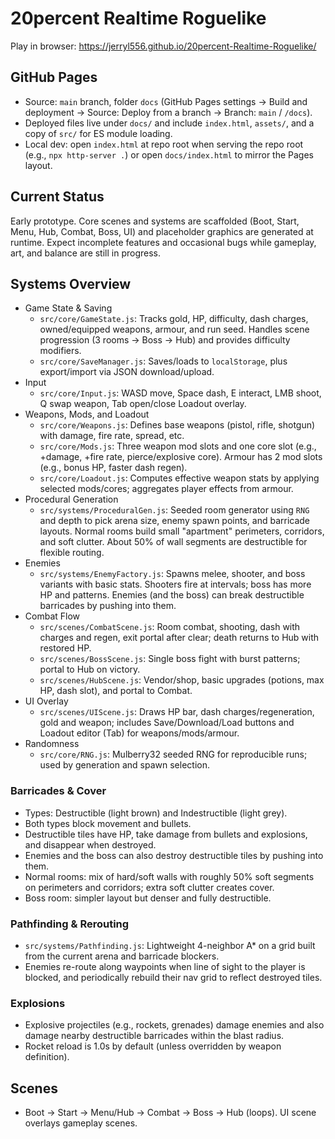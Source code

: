 # 20percent Realtime Roguelike

Play in browser: https://jerryl556.github.io/20percent-Realtime-Roguelike/

## GitHub Pages
- Source: `main` branch, folder `docs` (GitHub Pages settings → Build and deployment → Source: Deploy from a branch → Branch: `main` / `/docs`).
- Deployed files live under `docs/` and include `index.html`, `assets/`, and a copy of `src/` for ES module loading.
- Local dev: open `index.html` at repo root when serving the repo root (e.g., `npx http-server .`) or open `docs/index.html` to mirror the Pages layout.

## Current Status
Early prototype. Core scenes and systems are scaffolded (Boot, Start, Menu, Hub, Combat, Boss, UI) and placeholder graphics are generated at runtime. Expect incomplete features and occasional bugs while gameplay, art, and balance are still in progress.

## Systems Overview
- Game State & Saving
  - `src/core/GameState.js`: Tracks gold, HP, difficulty, dash charges, owned/equipped weapons, armour, and run seed. Handles scene progression (3 rooms → Boss → Hub) and provides difficulty modifiers.
  - `src/core/SaveManager.js`: Saves/loads to `localStorage`, plus export/import via JSON download/upload.
- Input
  - `src/core/Input.js`: WASD move, Space dash, E interact, LMB shoot, Q swap weapon, Tab open/close Loadout overlay.
- Weapons, Mods, and Loadout
  - `src/core/Weapons.js`: Defines base weapons (pistol, rifle, shotgun) with damage, fire rate, spread, etc.
  - `src/core/Mods.js`: Three weapon mod slots and one core slot (e.g., +damage, +fire rate, pierce/explosive core). Armour has 2 mod slots (e.g., bonus HP, faster dash regen).
  - `src/core/Loadout.js`: Computes effective weapon stats by applying selected mods/cores; aggregates player effects from armour.
- Procedural Generation
  - `src/systems/ProceduralGen.js`: Seeded room generator using `RNG` and depth to pick arena size, enemy spawn points, and barricade layouts. Normal rooms build small "apartment" perimeters, corridors, and soft clutter. About 50% of wall segments are destructible for flexible routing.
- Enemies
  - `src/systems/EnemyFactory.js`: Spawns melee, shooter, and boss variants with basic stats. Shooters fire at intervals; boss has more HP and patterns. Enemies (and the boss) can break destructible barricades by pushing into them.
- Combat Flow
  - `src/scenes/CombatScene.js`: Room combat, shooting, dash with charges and regen, exit portal after clear; death returns to Hub with restored HP.
  - `src/scenes/BossScene.js`: Single boss fight with burst patterns; portal to Hub on victory.
  - `src/scenes/HubScene.js`: Vendor/shop, basic upgrades (potions, max HP, dash slot), and portal to Combat.
- UI Overlay
  - `src/scenes/UIScene.js`: Draws HP bar, dash charges/regeneration, gold and weapon; includes Save/Download/Load buttons and Loadout editor (Tab) for weapons/mods/armour.
- Randomness
  - `src/core/RNG.js`: Mulberry32 seeded RNG for reproducible runs; used by generation and spawn selection.

### Barricades & Cover
- Types: Destructible (light brown) and Indestructible (light grey).
- Both types block movement and bullets.
- Destructible tiles have HP, take damage from bullets and explosions, and disappear when destroyed.
- Enemies and the boss can also destroy destructible tiles by pushing into them.
- Normal rooms: mix of hard/soft walls with roughly 50% soft segments on perimeters and corridors; extra soft clutter creates cover.
- Boss room: simpler layout but denser and fully destructible.

### Pathfinding & Rerouting
- `src/systems/Pathfinding.js`: Lightweight 4-neighbor A* on a grid built from the current arena and barricade blockers.
- Enemies re-route along waypoints when line of sight to the player is blocked, and periodically rebuild their nav grid to reflect destroyed tiles.

### Explosions
- Explosive projectiles (e.g., rockets, grenades) damage enemies and also damage nearby destructible barricades within the blast radius.
- Rocket reload is 1.0s by default (unless overridden by weapon definition).

## Scenes
- Boot → Start → Menu/Hub → Combat → Boss → Hub (loops). UI scene overlays gameplay scenes.
